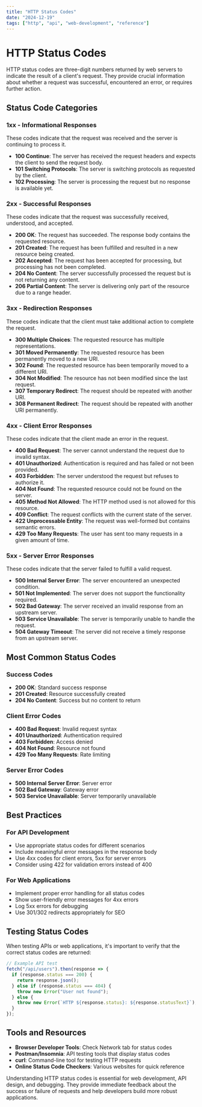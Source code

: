 ```yaml
---
title: "HTTP Status Codes"
date: "2024-12-19"
tags: ["http", "api", "web-development", "reference"]
---
```


# HTTP Status Codes

HTTP status codes are three-digit numbers returned by web servers to indicate the result of a client's request. They provide crucial information about whether a request was successful, encountered an error, or requires further action.

## Status Code Categories

### 1xx - Informational Responses

These codes indicate that the request was received and the server is continuing to process it.

- **100 Continue**: The server has received the request headers and expects the client to send the request body.
- **101 Switching Protocols**: The server is switching protocols as requested by the client.
- **102 Processing**: The server is processing the request but no response is available yet.

### 2xx - Successful Responses

These codes indicate that the request was successfully received, understood, and accepted.

- **200 OK**: The request has succeeded. The response body contains the requested resource.
- **201 Created**: The request has been fulfilled and resulted in a new resource being created.
- **202 Accepted**: The request has been accepted for processing, but processing has not been completed.
- **204 No Content**: The server successfully processed the request but is not returning any content.
- **206 Partial Content**: The server is delivering only part of the resource due to a range header.

### 3xx - Redirection Responses

These codes indicate that the client must take additional action to complete the request.

- **300 Multiple Choices**: The requested resource has multiple representations.
- **301 Moved Permanently**: The requested resource has been permanently moved to a new URI.
- **302 Found**: The requested resource has been temporarily moved to a different URI.
- **304 Not Modified**: The resource has not been modified since the last request.
- **307 Temporary Redirect**: The request should be repeated with another URI.
- **308 Permanent Redirect**: The request should be repeated with another URI permanently.

### 4xx - Client Error Responses

These codes indicate that the client made an error in the request.

- **400 Bad Request**: The server cannot understand the request due to invalid syntax.
- **401 Unauthorized**: Authentication is required and has failed or not been provided.
- **403 Forbidden**: The server understood the request but refuses to authorize it.
- **404 Not Found**: The requested resource could not be found on the server.
- **405 Method Not Allowed**: The HTTP method used is not allowed for this resource.
- **409 Conflict**: The request conflicts with the current state of the server.
- **422 Unprocessable Entity**: The request was well-formed but contains semantic errors.
- **429 Too Many Requests**: The user has sent too many requests in a given amount of time.

### 5xx - Server Error Responses

These codes indicate that the server failed to fulfill a valid request.

- **500 Internal Server Error**: The server encountered an unexpected condition.
- **501 Not Implemented**: The server does not support the functionality required.
- **502 Bad Gateway**: The server received an invalid response from an upstream server.
- **503 Service Unavailable**: The server is temporarily unable to handle the request.
- **504 Gateway Timeout**: The server did not receive a timely response from an upstream server.

## Most Common Status Codes

### Success Codes

- **200 OK**: Standard success response
- **201 Created**: Resource successfully created
- **204 No Content**: Success but no content to return

### Client Error Codes

- **400 Bad Request**: Invalid request syntax
- **401 Unauthorized**: Authentication required
- **403 Forbidden**: Access denied
- **404 Not Found**: Resource not found
- **429 Too Many Requests**: Rate limiting

### Server Error Codes

- **500 Internal Server Error**: Server error
- **502 Bad Gateway**: Gateway error
- **503 Service Unavailable**: Server temporarily unavailable

## Best Practices

### For API Development

- Use appropriate status codes for different scenarios
- Include meaningful error messages in the response body
- Use 4xx codes for client errors, 5xx for server errors
- Consider using 422 for validation errors instead of 400

### For Web Applications

- Implement proper error handling for all status codes
- Show user-friendly error messages for 4xx errors
- Log 5xx errors for debugging
- Use 301/302 redirects appropriately for SEO

## Testing Status Codes

When testing APIs or web applications, it's important to verify that the correct status codes are returned:

```javascript
// Example API test
fetch("/api/users").then(response => {
  if (response.status === 200) {
    return response.json();
  } else if (response.status === 404) {
    throw new Error("User not found");
  } else {
    throw new Error(`HTTP ${response.status}: ${response.statusText}`);
  }
});
```

## Tools and Resources

- **Browser Developer Tools**: Check Network tab for status codes
- **Postman/Insomnia**: API testing tools that display status codes
- **curl**: Command-line tool for testing HTTP requests
- **Online Status Code Checkers**: Various websites for quick reference

Understanding HTTP status codes is essential for web development, API design, and debugging. They provide immediate feedback about the success or failure of requests and help developers build more robust applications.
